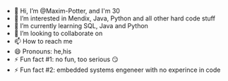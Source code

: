 - 👋 Hi, I’m @Maxim-Potter, and I'm 30
- 👀 I’m interested in Mendix, Java, Python and all other hard code stuff
- 🌱 I’m currently learning SQL, Java and Python
- 💞️ I’m looking to collaborate on <no idea>
- 📫 How to reach me <secret>
- 😄 Pronouns: he,his
- ⚡ Fun fact #1: no fun, too serious 😏
- ⚡ Fun fact #2: embedded systems engeneer with no experince in code

<!---
Maxim-Potter/Maxim-Potter is a ✨ special ✨ repository because its `README.md` (this file) appears on your GitHub profile.
You can click the Preview link to take a look at your changes.
--->

